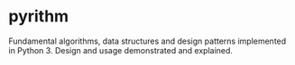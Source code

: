 # pyrithm
Fundamental algorithms, data structures and design patterns implemented in Python 3. Design and usage demonstrated and explained.
